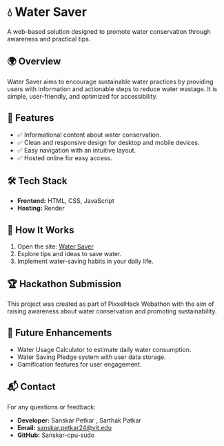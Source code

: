 # 💧 Water Saver

A web-based solution designed to promote water conservation through awareness and practical tips.

## 🌍 Overview
Water Saver aims to encourage sustainable water practices by providing users with information and actionable steps to reduce water wastage. It is simple, user-friendly, and optimized for accessibility.

## 🚀 Features
- ✅ Informational content about water conservation.
- ✅ Clean and responsive design for desktop and mobile devices.
- ✅ Easy navigation with an intuitive layout.
- ✅ Hosted online for easy access.

## 🛠 Tech Stack
- **Frontend:** HTML, CSS, JavaScript
- **Hosting:** Render


## 🎯 How It Works
1. Open the site: [Water Saver](https://water-saver-6736.onrender.com)
2. Explore tips and ideas to save water.
3. Implement water-saving habits in your daily life.

## 🏆 Hackathon Submission
This project was created as part of PixxelHack Webathon with the aim of raising awareness about water conservation and promoting sustainability.

## 🔮 Future Enhancements
- Water Usage Calculator to estimate daily water consumption.
- Water Saving Pledge system with user data storage.
- Gamification features for user engagement.

## 📬 Contact
For any questions or feedback:
- **Developer:** Sanskar Petkar , Sarthak Patkar
- **Email:** sanskar.petkar24@vit.edu
- **GitHub:** Sanskar-cpu-sudo
